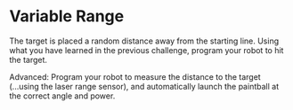 # Variable Range

The target is placed a random distance away from the starting line. Using what you have learned in the previous challenge, program your robot to hit the target.

Advanced: Program your robot to measure the distance to the target (...using the laser range sensor), and automatically launch the paintball at the correct angle and power.
